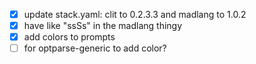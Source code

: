- [x] update stack.yaml: clit to 0.2.3.3 and madlang to 1.0.2
- [x] have like "ssSs" in the madlang thingy
- [x] add colors to prompts
- [ ] for optparse-generic to add color?
